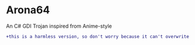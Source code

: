 

# Arona64
An C# GDI Trojan inspired from Anime-style 

```diff
+this is a harmless version, so don't worry because it can't overwrite mbr
```
